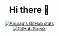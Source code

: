 <div align="center">
  <h1>Hi there 👋</h1>
  
  [![Anurag's GitHub stats](https://github-readme-stats.vercel.app/api?username=sebafudi&theme=nord&hide_border=true&show_icons=true)](https://github.com/anuraghazra/github-readme-stats)
  <br />
  [![GitHub Streak](https://github-readme-streak-stats.herokuapp.com?user=sebafudi&theme=nord&hide_border=true)](https://git.io/streak-stats)
  
 </div>
